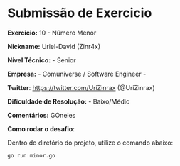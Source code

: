 # Submissão de Exercicio

**Exercicio:** 10 - Número Menor

**Nickname:** Uriel-David (Zinr4x)

**Nível Técnico:** - Senior

**Empresa:** - Comuniverse / Software Engineer -

**Twitter**: https://twitter.com/UriZinrax (@UriZinrax)

**Dificuldade de Resolução:** - Baixo/Médio

**Comentários:** GOneles

**Como rodar o desafio**: 

Dentro do diretório do projeto, utilize o comando abaixo: 
```bash
go run minor.go
```
